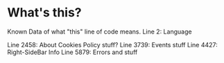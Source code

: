 # What's this?
Known Data of what "this" line of code means.
Line 2: Language

Line 2458: About Cookies Policy stuff?
Line 3739: Events stuff
Line 4427: Right-SideBar Info
Line 5879: Errors and stuff